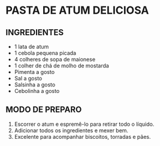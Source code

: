 # 			PASTA DE ATUM DELICIOSA



## INGREDIENTES

- 1 lata de atum
- 1 cebola pequena picada
- 4 colheres de sopa de maionese
- 1 colher de chá de molho de mostarda
- Pimenta a gosto
- Sal a gosto
- Salsinha a gosto
- Cebolinha a gosto



## MODO DE PREPARO

1. Escorrer o atum e espremê-lo para retirar todo o líquido.
2. Adicionar todos os ingredientes e mexer bem.
3. Excelente para acompanhar biscoitos, torradas e pães.